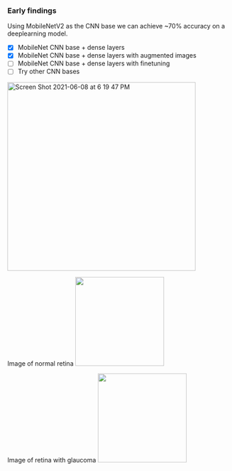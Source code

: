 ### Early findings

Using MobileNetV2 as the CNN base we can achieve ~70% accuracy on a deeplearning model. 


- [x] MobileNet CNN base + dense layers
- [x] MobileNet CNN base + dense layers with augmented images
- [ ] MobileNet CNN base + dense layers with finetuning
- [ ] Try other CNN bases

<img width="424" alt="Screen Shot 2021-06-08 at 6 19 47 PM" src="https://user-images.githubusercontent.com/11722304/121265097-3bd63900-c886-11eb-94e9-0d6d039f7463.png">



Image of normal retina
<img src="https://user-images.githubusercontent.com/11722304/121263749-17795d00-c884-11eb-8394-835e21f66c09.png" width="200" />


Image of retina with glaucoma
<img src="https://user-images.githubusercontent.com/11722304/121265155-56101700-c886-11eb-9827-27795b5912d3.png" width="200" />

